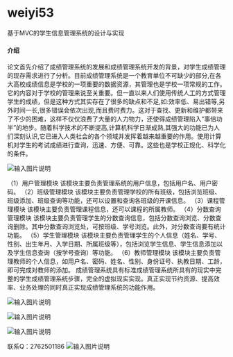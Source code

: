 # weiyi53
基于MVC的学生信息管理系统的设计与实现

#### 介绍
论文首先介绍了成绩管理系统的发展和成绩管理系统开发的背景，对学生成绩管理的现存需求进行了分析。目前成绩管理系统是一个教育单位不可缺少的部分,在各大高校成绩信息是学校的一项重要的数据资源，其管理也是学校一项常规的工作。它的内容对于学校的管理来说至关重要。但一直以来人们使用传统人工的方式管理学生的成绩，但是这种方式其实存在了很多的缺点和不足,如:效率低、易出错等,另外时间一长,很多错误会依次出现,而且费时费力。这对于查找、更新和维护都带来了不少的困难，这样不仅仅浪费了大量的人力物力，还使得成绩管理陷入“事倍功半”的地步。随着科学技术的不断提高,计算机科学日渐成熟,其强大的功能已为人们深刻认识,它已进入人类社会的各个领域并发挥着越来越重要的作用。使用计算机对学生的考试成绩进行查询，迅速、方便、可靠。这些也是学校正规化、科学化的条件。

![输入图片说明](https://images.gitee.com/uploads/images/2020/1129/123144_e03b3c7d_4865385.png "屏幕截图.png")

  （1）用户管理模块
该模块主要负责管理系统的用户信息，包括用户名、用户密码。
  （2）班级管理模块
该模块主要负责管理学校的所有班级，包括浏览班级、班级添加、班级查询等功能，还可以设置和查询各班级的开课信息。
   （3）课程管理模块
该模块主要负责管理课程信息，还可以课程的所属教师。
   （4）分数查询管理模块
该模块主要负责管理学生的分数查询信息，包括分数查询浏览、分数查询删除。其中分数查询浏览处，可按班级、学号浏览。此外，对分数查询要有统计功能。
    （5）学生管理模块
该模块主要负责管理学生的个人信息（姓名、学号、性别、出生年月、入学日期、所属班级等），包括浏览学生信息、学生信息添加以及学生信息查询（按学号查询）等功能。
    （6）教师管理模块
该模块主要负责管理教师的个人信息，如用户名、密码、姓名、性别、身份证号、执教日期、工龄，即可完成对教师的添加。
成绩管理系统具有标准成绩管理系统所具有的现实中完整的学生成绩管理系统步骤，完全的虚拟现实实现。真正实现节约资源、提高效率、业务处理的同时真正实现成绩管理系统的功能作用。


![输入图片说明](https://images.gitee.com/uploads/images/2020/1129/123205_79268338_4865385.png "屏幕截图.png")

![输入图片说明](https://images.gitee.com/uploads/images/2020/1129/123211_ea28ff2d_4865385.png "屏幕截图.png")


![输入图片说明](https://images.gitee.com/uploads/images/2020/1129/123219_f5ad025e_4865385.png "屏幕截图.png")


联系Q：2762501186
![输入图片说明](https://images.gitee.com/uploads/images/2020/1119/003728_cd598bb9_4865385.jpeg "微信.jpg")
